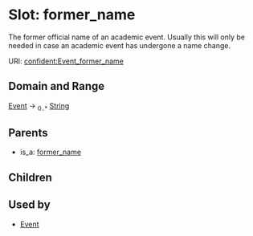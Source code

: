 
# Slot: former_name


The former official name of an academic event. Usually this will only be needed in case an academic event has undergone a name change.

URI: [confident:Event_former_name](https://raw.githubusercontent.com/TIBHannover/ConfIDent_schema/main/src/linkml/confident_schema.yaml#Event_former_name)


## Domain and Range

[Event](Event.md) &#8594;  <sub>0..\*</sub> [String](types/String.md)

## Parents

 *  is_a: [former_name](former_name.md)

## Children


## Used by

 * [Event](Event.md)
